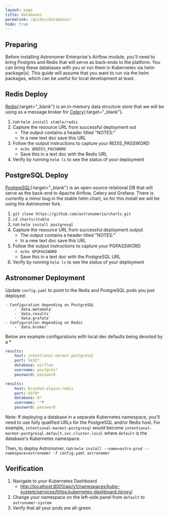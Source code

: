 ```yaml
---
layout: page
title: Databases
permalink: /guides/databases/
hide: true
---
```




## Preparing

Before installing Astronomer Enterprise's Airflow module,
you'll need to bring Postgres and Redis that will serve as back-ends
to the platform. You can bring these databases with you or run them
in Kubernetes via helm package(s). This guide will assume
that you want to run via the helm packages, which can be useful for local
development at least.

## Redis Deploy

[Redis][8]{:target="_blank"} is an in-memory data structure store that we will be using as a message broker for [Celery][3]{:target="_blank"}.

1. run `helm install stable/redis`
1. Capture the resource URL from successful deployment out
    - The output contains a header titled "NOTES:"
    - In a new text doc save this URL
1. Follow the output instructions to capture your REDIS_PASSWORD
    - `echo $REDIS_PASSWORD`
    - Save this in a text doc with the Redis URL
1. Verify by running `helm ls` to see the status of your deployment

## PostgreSQL Deploy

[PostgreSQL][9]{:target="_blank"} is an open-source relational DB that will serve as the back-end to Apache Airflow, Celery and Grafana. There is currently a minor bug in the stable helm chart, so for this install we will be using the Astronomer fork.

1. `git clone https://github.com/astronomerio/charts.git`
1. `cd charts/stable`
1. run `helm install postgresql`
1. Capture the resource URL from successful deployment output
    - The output contains a header titled "NOTES:"
    - In a new text doc save this URL
1. Follow the output instructions to capture your PGPASSWORD
    - `echo $PGPASSWORD`
    - Save this in a text doc with the PostgreSQL URL
1. Verify by running `helm ls` to see the status of your deployment

## Astronomer Deployment

Update `config.yaml` to point to the Redis and
PostgreSQL pods you just deployed:

    - Configuration depending on PostgreSQL
        - `data.metadata`
        - `data.results`
        - `data.grafata`
    - Configuration depending on Redis
        - `data.broker`

Below are example configurations with local dev defaults being denoted by a *

```yaml
results:
    host: intentional-marmot-postgresql
    port: 5432*
    database: airflow
    username: postgres*
    password: password
```

```yaml
results:
    host: braided-alpaca-redis
    port: 6379*
    database: 0*
    username: ''*
    password: password
```

Note: If deploying a database in a separate Kubernetes namespace, you'll need to use fully qualified URLs for the PostgreSQL and/or Redis host. For example, `intentional-marmot-postgresql` would become `intentional-marmot-postgresql.default.svc.cluster.local` where `default` is the database's Kubernetes namespace.

Then, to deploy Astronomer, run
`helm install --name=astro-prod --namespace=astronomer -f config.yaml astronomer`

## Verification

1. Navigate to your Kubernetes Dashboard
    - <http://localhost:8001/api/v1/namespaces/kube-system/services/https:kubernetes-dashboard:/proxy/>
1. Change your namespace on the left-side panel from `default` to `astronomer-system`
1. Verify that all your pods are all-green

[1]: /create-local-k8-dev.md                                            "Kubernetes On Docker Installation Guide"
[2]: https://airflow.apache.org/                                        "Apache Airflow"
[3]: http://www.celeryproject.org/                                      "Celery: Distributed Task Queue"
[4]: http://flower.readthedocs.io/en/latest/                            "Flower: A Celery Monitoring Tool"
[5]: https://grafana.com/                                               "Grafana Monitoring"
[6]: https://prometheus.io/                                             "Prometheus Time Series Monitoring"
[7]: https://kubernetes.io/docs/concepts/services-networking/ingress/   "Ingress: DNS"
[8]: https://redis.io/                                                  "Redis Homepage"
[9]: https://www.postgresql.org/                                        "PostgreSQL Database"

